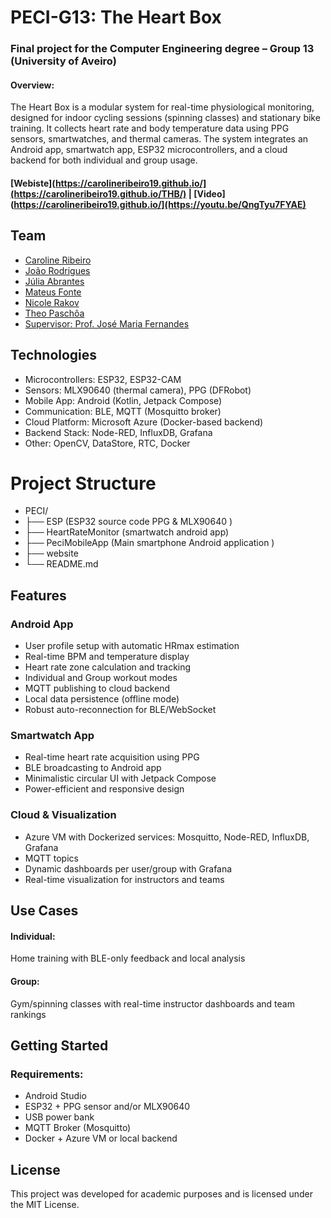 # PECI-G13: The Heart Box

### Final project for the Computer Engineering degree – Group 13 (University of Aveiro)

#### Overview: 
The Heart Box is a modular system for real-time physiological monitoring, designed for indoor cycling sessions (spinning classes) and stationary bike training. It collects heart rate and body temperature data using PPG sensors, smartwatches, and thermal cameras. The system integrates an Android app, smartwatch app, ESP32 microcontrollers, and a cloud backend for both individual and group usage.

#### [Webiste](https://carolineribeiro19.github.io/](https://carolineribeiro19.github.io/THB/)  |  [Video](https://carolineribeiro19.github.io/](https://youtu.be/QngTyu7FYAE)

## Team
* [Caroline Ribeiro](https://github.com/CarolineRibeiro19)
* [João Rodrigues](https://github.com/joaoamrodrigues)
* [Júlia Abrantes](https://github.com/JuliaAbrantes)
* [Mateus Fonte](https://github.com/mateus-fonte)
* [Nicole Rakov](https://github.com/nirakov)
* [Theo Paschôa](https://github.com/thpaschoa)
* [Supervisor: Prof. José Maria Fernandes](https://www.ua.pt/pt/p/10319434)

## Technologies
* Microcontrollers: ESP32, ESP32-CAM
* Sensors: MLX90640 (thermal camera), PPG (DFRobot)
* Mobile App: Android (Kotlin, Jetpack Compose)
* Communication: BLE, MQTT (Mosquitto broker)
* Cloud Platform: Microsoft Azure (Docker-based backend)
* Backend Stack: Node-RED, InfluxDB, Grafana
* Other: OpenCV, DataStore, RTC, Docker

# Project Structure
* PECI/
* ├── ESP (ESP32 source code PPG & MLX90640 )
* ├── HeartRateMonitor (smartwatch android app)
* ├── PeciMobileApp (Main smartphone Android application )
* ├── website 
* └── README.md

## Features

### Android App
* User profile setup with automatic HRmax estimation
* Real-time BPM and temperature display
* Heart rate zone calculation and tracking
* Individual and Group workout modes
* MQTT publishing to cloud backend
* Local data persistence (offline mode)
* Robust auto-reconnection for BLE/WebSocket

### Smartwatch App
* Real-time heart rate acquisition using PPG
* BLE broadcasting to Android app
* Minimalistic circular UI with Jetpack Compose
* Power-efficient and responsive design

### Cloud & Visualization
* Azure VM with Dockerized services: Mosquitto, Node-RED, InfluxDB, Grafana
* MQTT topics
* Dynamic dashboards per user/group with Grafana
* Real-time visualization for instructors and teams

## Use Cases
#### Individual:
Home training with BLE-only feedback and local analysis
#### Group:
Gym/spinning classes with real-time instructor dashboards and team rankings

## Getting Started

### Requirements: 
* Android Studio
* ESP32 + PPG sensor and/or MLX90640
* USB power bank
* MQTT Broker (Mosquitto)
* Docker + Azure VM or local backend

## License
This project was developed for academic purposes and is licensed under the MIT License.
